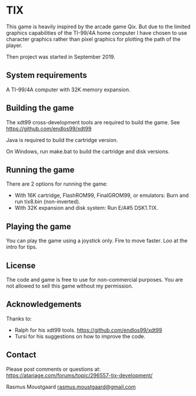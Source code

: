 # TIX

This game is heavily inspired by the arcade game Qix. But due to the limited graphics capabilities of the TI-99/4A home 
computer I have chosen to use character graphics rather than pixel graphics for plotting the path of the player.   

Then project was started in September 2019. 

## System requirements

A TI-99/4A computer with 32K memory expansion.

## Building the game

The xdt99 cross-development tools are required to build the game.
See https://github.com/endlos99/xdt99

Java is required to build the cartridge version.

On Windows, run make.bat to build the cartridge and disk versions.

## Running the game

There are 2 options for running the game:

* With 16K cartridge, FlashROM99, FinalGROM99, or emulators: Burn and run tix8.bin (non-inverted).
* With 32K expansion and disk system: Run E/A#5 DSK1.TIX.

## Playing the game

You can play the game using a joystick only. Fire to move faster. Loo at the intro for tips.

## License

The code and game is free to use for non-commercial purposes. You are not allowed to sell this game without my permission.

## Acknowledgements

Thanks to:

* Ralph for his xdt99 tools.
  https://github.com/endlos99/xdt99
* Tursi for his suggestions on how to improve the code. 

## Contact

Please post comments or questions at:
https://atariage.com/forums/topic/296557-tix-development/

Rasmus Moustgaard <rasmus.moustgaard@gmail.com>